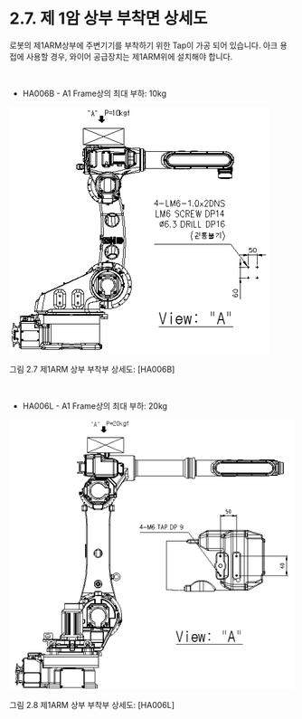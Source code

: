 ﻿# 2.7. 제 1암 상부 부착면 상세도

로봇의 제1ARM상부에 주변기기를 부착하기 위한 Tap이 가공 되어 있습니다.
아크 용접에 사용할 경우, 와이어 공급장치는 제1ARM위에 설치해야 합니다.

<br>

*	HA006B - A1 Frame상의 최대 부하: 10kg


![](../_assets/그림_2.7_ARMFRAME_상부_부착부상세도.png)

그림 2.7 제1ARM 상부 부착부 상세도: [HA006B]

<br>

*	HA006L - A1 Frame상의 최대 부하: 20kg

![](../_assets/그림_2.8_ARMFRAME_상부_부착부상세도.png)

그림 2.8 제1ARM 상부 부착부 상세도: [HA006L]
 
